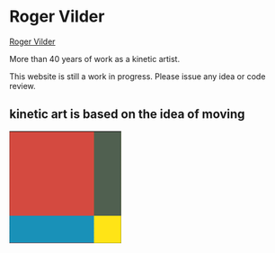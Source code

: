# Roger Vilder
[Roger Vilder](https://murmuring-basin-81804.herokuapp.com/)

More than 40 years of work as a kinetic artist.

This website is still a work in progress. Please issue any idea or code review.

## kinetic art is based on the idea of moving
![gif](app/assets/images/film.gif)
